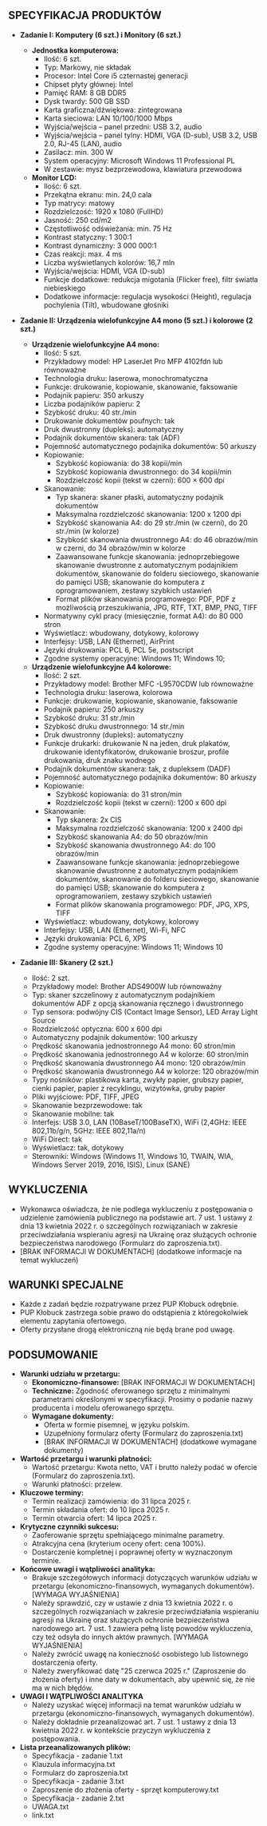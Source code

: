 ## SPECYFIKACJA PRODUKTÓW

*   **Zadanie I: Komputery (6 szt.) i Monitory (6 szt.)**

    *   **Jednostka komputerowa:**
        *   Ilość: 6 szt.
        *   Typ: Markowy, nie składak
        *   Procesor: Intel Core i5 czternastej generacji
        *   Chipset płyty głównej: Intel
        *   Pamięć RAM: 8 GB DDR5
        *   Dysk twardy: 500 GB SSD
        *   Karta graficzna/dźwiękowa: zintegrowana
        *   Karta sieciowa: LAN 10/100/1000 Mbps
        *   Wyjścia/wejścia – panel przedni: USB 3.2, audio
        *   Wyjścia/wejścia – panel tylny: HDMI, VGA (D-sub), USB 3.2, USB 2.0, RJ-45 (LAN), audio
        *   Zasilacz: min. 300 W
        *   System operacyjny: Microsoft Windows 11 Professional PL
        *   W zestawie: mysz bezprzewodowa, klawiatura przewodowa
    *   **Monitor LCD:**
        *   Ilość: 6 szt.
        *   Przekątna ekranu: min. 24,0 cala
        *   Typ matrycy: matowy
        *   Rozdzielczość: 1920 x 1080 (FullHD)
        *   Jasność: 250 cd/m2
        *   Częstotliwość odświeżania: min. 75 Hz
        *   Kontrast statyczny: 1 300:1
        *   Kontrast dynamiczny: 3 000 000:1
        *   Czas reakcji: max. 4 ms
        *   Liczba wyświetlanych kolorów: 16,7 mln
        *   Wyjścia/wejścia: HDMI, VGA (D-sub)
        *   Funkcje dodatkowe: redukcja migotania (Flicker free), filtr światła niebieskiego
        *   Dodatkowe informacje: regulacja wysokości (Height), regulacja pochylenia (Tilt), wbudowane głośniki

*   **Zadanie II: Urządzenia wielofunkcyjne A4 mono (5 szt.) i kolorowe (2 szt.)**

    *   **Urządzenie wielofunkcyjne A4 mono:**
        *   Ilość: 5 szt.
        *   Przykładowy model: HP LaserJet Pro MFP 4102fdn lub równoważne
        *   Technologia druku: laserowa, monochromatyczna
        *   Funkcje: drukowanie, kopiowanie, skanowanie, faksowanie
        *   Podajnik papieru: 350 arkuszy
        *   Liczba podajników papieru: 2
        *   Szybkość druku: 40 str./min
        *   Drukowanie dokumentów poufnych: tak
        *   Druk dwustronny (dupleks): automatyczny
        *   Podajnik dokumentów skanera: tak (ADF)
        *   Pojemność automatycznego podajnika dokumentów: 50 arkuszy
        *   Kopiowanie:
            *   Szybkość kopiowania: do 38 kopii/min
            *   Szybkość kopiowania dwustronnego: do 34 kopii/min
            *   Rozdzielczość kopii (tekst w czerni): 600 × 600 dpi
        *   Skanowanie:
            *   Typ skanera: skaner płaski, automatyczny podajnik dokumentów
            *   Maksymalna rozdzielczość skanowania: 1200 x 1200 dpi
            *   Szybkość skanowania A4: do 29 str./min (w czerni), do 20 str./min (w kolorze)
            *   Szybkość skanowania dwustronnego A4: do 46 obrazów/min w czerni, do 34 obrazów/min w kolorze
            *   Zaawansowane funkcje skanowania: jednoprzebiegowe skanowanie dwustronne z automatycznym podajnikiem dokumentów, skanowanie do folderu sieciowego, skanowanie do pamięci USB; skanowanie do komputera z oprogramowaniem, zestawy szybkich ustawień
            *   Format plików skanowania programowego: PDF, PDF z możliwością przeszukiwania, JPG, RTF, TXT, BMP, PNG, TIFF
        *   Normatywny cykl pracy (miesięcznie, format A4): do 80 000 stron
        *   Wyświetlacz: wbudowany, dotykowy, kolorowy
        *   Interfejsy: USB, LAN (Ethernet), AirPrint
        *   Języki drukowania: PCL 6, PCL 5e, postscript
        *   Zgodne systemy operacyjne: Windows 11; Windows 10;
    *   **Urządzenie wielofunkcyjne A4 kolorowe:**
        *   Ilość: 2 szt.
        *   Przykładowy model: Brother MFC -L9570CDW lub równoważne
        *   Technologia druku: laserowa, kolorowa
        *   Funkcje: drukowanie, kopiowanie, skanowanie, faksowanie
        *   Podajnik papieru: 250 arkuszy
        *   Szybkość druku: 31 str./min
        *   Szybkość druku dwustronnego: 14 str./min
        *   Druk dwustronny (dupleks): automatyczny
        *   Funkcje drukarki: drukowanie N na jeden, druk plakatów, drukowanie identyfikatorów, drukowanie broszur, profile drukowania, druk znaku wodnego
        *   Podajnik dokumentów skanera: tak, z dupleksem (DADF)
        *   Pojemność automatycznego podajnika dokumentów: 80 arkuszy
        *   Kopiowanie:
            *   Szybkość kopiowania: do 31 stron/min
            *   Rozdzielczość kopii (tekst w czerni): 1200 x 600 dpi
        *   Skanowanie:
            *   Typ skanera: 2x CIS
            *   Maksymalna rozdzielczość skanowania: 1200 x 2400 dpi
            *   Szybkość skanowania A4: do 50 obrazów/min
            *   Szybkość skanowania dwustronnego A4: do 100 obrazów/min
            *   Zaawansowane funkcje skanowania: jednoprzebiegowe skanowanie dwustronne z automatycznym podajnikiem dokumentów, skanowanie do folderu sieciowego, skanowanie do pamięci USB; skanowanie do komputera z oprogramowaniem, zestawy szybkich ustawień
            *   Format plików skanowania programowego: PDF, JPG, XPS, TIFF
        *   Wyświetlacz: wbudowany, dotykowy, kolorowy
        *   Interfejsy: USB, LAN (Ethernet), Wi-Fi, NFC
        *   Języki drukowania: PCL 6, XPS
        *   Zgodne systemy operacyjne: Windows 11; Windows 10

*   **Zadanie III: Skanery (2 szt.)**

    *   Ilość: 2 szt.
    *   Przykładowy model: Brother ADS4900W lub równoważny
    *   Typ: skaner szczelinowy z automatycznym podajnikiem dokumentów ADF z opcją skanowania ręcznego i dwustronnego
    *   Typ sensora: podwójny CIS (Contact Image Sensor), LED Array Light Source
    *   Rozdzielczość optyczna: 600 x 600 dpi
    *   Automatyczny podajnik dokumentów: 100 arkuszy
    *   Prędkość skanowania jednostronnego A4 mono: 60 stron/min
    *   Prędkość skanowania jednostronnego A4 w kolorze: 60 stron/min
    *   Prędkość skanowania dwustronnego A4 mono: 120 obrazów/min
    *   Prędkość skanowania dwustronnego A4 w kolorze: 120 obrazów/min
    *   Typy nośników: plastikowa karta, zwykły papier, grubszy papier, cienki papier, papier z recyklingu, wizytówka, gruby papier
    *   Pliki wyjściowe: PDF, TIFF, JPEG
    *   Skanowanie bezprzewodowe: tak
    *   Skanowanie mobilne: tak
    *   Interfejs: USB 3.0, LAN (10BaseT/100BaseTX), WiFi (2,4GHz: IEEE 802,11b/g/n, 5GHz: IEEE 802,11a/n)
    *   WiFi Direct: tak
    *   Wyświetlacz: tak, dotykowy
    *   Sterowniki: Windows (Windows 11, Windows 10, TWAIN, WIA, Windows Server 2019, 2016, ISIS), Linux (SANE)

## WYKLUCZENIA

*   Wykonawca oświadcza, że nie podlega wykluczeniu z postępowania o udzielenie zamówienia publicznego na podstawie art. 7 ust. 1 ustawy z dnia 13 kwietnia 2022 r. o szczególnych rozwiązaniach w zakresie przeciwdziałania wspieraniu agresji na Ukrainę oraz służących ochronie bezpieczeństwa narodowego (Formularz do zaproszenia.txt).
*   [BRAK INFORMACJI W DOKUMENTACH] (dodatkowe informacje na temat wykluczeń)

## WARUNKI SPECJALNE

*   Każde z zadań będzie rozpatrywane przez PUP Kłobuck odrębnie.
*   PUP Kłobuck zastrzega sobie prawo do odstąpienia z któregokolwiek elementu zapytania ofertowego.
*   Oferty przysłane drogą elektroniczną nie będą brane pod uwagę.

## PODSUMOWANIE

*   **Warunki udziału w przetargu:**
    *   **Ekonomiczno-finansowe:** [BRAK INFORMACJI W DOKUMENTACH]
    *   **Techniczne:** Zgodność oferowanego sprzętu z minimalnymi parametrami określonymi w specyfikacji. Prosimy o podanie nazwy producenta i modelu oferowanego sprzętu.
    *   **Wymagane dokumenty:**
        *   Oferta w formie pisemnej, w języku polskim.
        *   Uzupełniony formularz oferty (Formularz do zaproszenia.txt)
        *   [BRAK INFORMACJI W DOKUMENTACH] (dodatkowe wymagane dokumenty)
*   **Wartość przetargu i warunki płatności:**
    *   Wartość przetargu: Kwota netto, VAT i brutto należy podać w ofercie (Formularz do zaproszenia.txt).
    *   Warunki płatności: przelew.
*   **Kluczowe terminy:**
    *   Termin realizacji zamówienia: do 31 lipca 2025 r.
    *   Termin składania ofert: do 10 lipca 2025 r.
    *   Termin otwarcia ofert: 14 lipca 2025 r.
*   **Krytyczne czynniki sukcesu:**
    *   Zaoferowanie sprzętu spełniającego minimalne parametry.
    *   Atrakcyjna cena (kryterium oceny ofert: cena 100%).
    *   Dostarczenie kompletnej i poprawnej oferty w wyznaczonym terminie.
*   **Końcowe uwagi i wątpliwości analityka:**
    *   Brakuje szczegółowych informacji dotyczących warunków udziału w przetargu (ekonomiczno-finansowych, wymaganych dokumentów). [WYMAGA WYJAŚNIENIA]
    *   Należy sprawdzić, czy w ustawie z dnia 13 kwietnia 2022 r. o szczególnych rozwiązaniach w zakresie przeciwdziałania wspieraniu agresji na Ukrainę oraz służących ochronie bezpieczeństwa narodowego art. 7 ust. 1 zawiera pełną listę powodów wykluczenia, czy też odsyła do innych aktów prawnych. [WYMAGA WYJAŚNIENIA]
    *   Należy zwrócić uwagę na konieczność osobistego lub listownego dostarczenia oferty.
    *   Należy zweryfikować datę "25 czerwca 2025 r." (Zaproszenie do złożenia oferty) i inne daty w dokumentach, aby upewnić się, że nie ma w nich błędów.
*   **UWAGI I WĄTPLIWOŚCI ANALITYKA**
    *   Należy uzyskać więcej informacji na temat warunków udziału w przetargu (ekonomiczno-finansowych, wymaganych dokumentów).
    *   Należy dokładnie przeanalizować art. 7 ust. 1 ustawy z dnia 13 kwietnia 2022 r. w kontekście przyczyn wykluczenia z postępowania.
*   **Lista przeanalizowanych plików:**
    *   Specyfikacja - zadanie 1.txt
    *   Klauzula informacyjna.txt
    *   Formularz do zaproszenia.txt
    *   Specyfikacja - zadanie 3.txt
    *   Zaproszenie do złożenia oferty - sprzęt komputerowy.txt
    *   Specyfikacja - zadanie 2.txt
    *   UWAGA.txt
    *   link.txt
